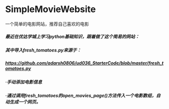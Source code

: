 # SimpleMovieWebsite
一个简单的电影网站，推荐自己喜欢的电影
##### 最近在优达学城上学习python基础知识，跟着做了这个简易的网站：
##### 其中导入fresh_tomatoes.py来源于：
##### https://github.com/adarsh0806/ud036_StarterCode/blob/master/fresh_tomatoes.py
##### ·手动添加电影信息
##### ·通过调用fresh_tomatoes的open_movies_page()方法传入一个电影数组，自动生成一个网页。
